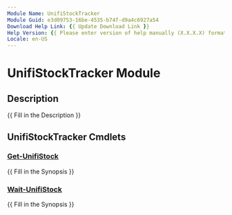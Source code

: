 ```yaml
---
Module Name: UnifiStockTracker
Module Guid: e3d09753-16be-4535-b74f-d9a4c6927a54
Download Help Link: {{ Update Download Link }}
Help Version: {{ Please enter version of help manually (X.X.X.X) format }}
Locale: en-US
---
```


# UnifiStockTracker Module
## Description
{{ Fill in the Description }}

## UnifiStockTracker Cmdlets
### [Get-UnifiStock](Get-UnifiStock.md)
{{ Fill in the Synopsis }}

### [Wait-UnifiStock](Wait-UnifiStock.md)
{{ Fill in the Synopsis }}

